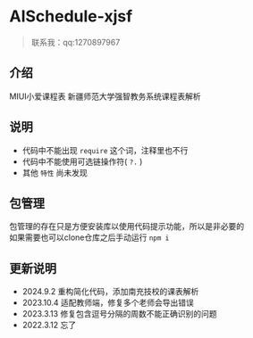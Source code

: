 # AISchedule-xjsf
> 联系我：qq:1270897967

## 介绍
MIUI小爱课程表 新疆师范大学强智教务系统课程表解析  

## 说明
* 代码中不能出现 `require` 这个词，注释里也不行
* 代码中不能使用可选链操作符( `?.` )
* 其他 `特性` 尚未发现

## 包管理
包管理的存在只是方便安装库以使用代码提示功能，所以是非必要的  
如果需要也可以clone仓库之后手动运行 `npm i`

## 更新说明
  - 2024.9.2 重构简化代码，添加南充技校的课表解析
  - 2023.10.4 适配教师端，修复多个老师会导出错误
  - 2023.3.13 修复包含逗号分隔的周数不能正确识别的问题
  - 2022.3.12 忘了